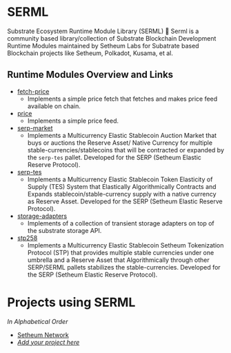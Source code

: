 # SERML
Substrate Ecosystem Runtime Module Library (SERML) 🚀
Serml is a community based library/collection of Substrate Blockchain Development Runtime Modules maintained by Setheum Labs for Subatrate based Blockchain projects like Setheum, Polkadot, Kusama, et al.

## Runtime Modules Overview and Links

- [fetch-price](https://github.com/Setheum-Labs/fetch-price)
    - Implements a simple  price fetch that fetches and makes price feed available on chain.
- [price](https://github.com/Setheum-Labs/price)
	- Implements a simple price feed.
- [serp-market](https://github.com/Setheum-Labs/serp-market)
    - Implements a Multicurrency Elastic Stablecoin Auction Market that buys or auctions the Reserve Asset/ Native Currency for multiple stable-currencies/stablecoins that will be contracted or expanded by the `serp-tes` pallet. Developed for the SERP (Setheum Elastic Reserve Protocol).
- [serp-tes](https://github.com/Setheum-Labs/serp-tes)
	- Implements a Multicurrency Elastic Stablecoin Token Elasticity of Supply (TES) System that Elastically Algorithmically Contracts and Expands stablecoin/stable-currency supply with a native currency as Reserve Asset. Developed for the SERP (Setheum Elastic Reserve Protocol).
- [storage-adapters](https://github.com/Setheum-Labs/storage-adapters)
    - Implements of a collection of transient storage adapters on top of the substrate storage API.
- [stp258](https://github.com/Setheum-Labs/stp258)
    - Implements a Multicurrency Elastic Stablecoin Setheum Tokenization Protocol (STP) that provides multiple stable currencies under one umbrella and a Reserve Asset that Algorithmically through other SERP/SERML pallets stabilizes the stable-currencies. Developed for the SERP (Setheum Elastic Reserve Protocol).

# Projects using SERML

_In Alphabetical Order_

- [Setheum Network](https://github.com/Setheum-Labs/Setheum)
- [_Add your project here_](https://github.com/Setheum-Labs/SERML/edit/main/README.md)
